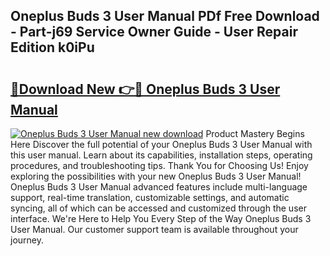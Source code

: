 ## Oneplus Buds 3 User Manual PDf Free Download - Part-j69 Service Owner Guide - User Repair Edition k0iPu

# <h2><a href="http://bc99040.oget.top/?id=Oneplus+Buds+3+User+Manual">🔗Download New 👉🔴 Oneplus Buds 3 User Manual</a></h2>

[![Oneplus Buds 3 User Manual new download](https://i.imgur.com/5g1atiW.png)](http://bc99040.oget.top/?id=Oneplus+Buds+3+User+Manual)
Product Mastery Begins Here Discover the full potential of your Oneplus Buds 3 User Manual with this user manual. Learn about its capabilities, installation steps, operating procedures, and troubleshooting tips. Thank You for Choosing Us! Enjoy exploring the possibilities with your new Oneplus Buds 3 User Manual! Oneplus Buds 3 User Manual advanced features include multi-language support, real-time translation, customizable settings, and automatic syncing, all of which can be accessed and customized through the user interface. We're Here to Help You Every Step of the Way Oneplus Buds 3 User Manual. Our customer support team is available throughout your journey.
